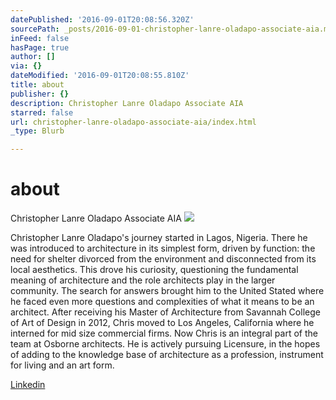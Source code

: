 ```yaml
---
datePublished: '2016-09-01T20:08:56.320Z'
sourcePath: _posts/2016-09-01-christopher-lanre-oladapo-associate-aia.md
inFeed: false
hasPage: true
author: []
via: {}
dateModified: '2016-09-01T20:08:55.810Z'
title: about
publisher: {}
description: Christopher Lanre Oladapo Associate AIA
starred: false
url: christopher-lanre-oladapo-associate-aia/index.html
_type: Blurb

---
```

# about

Christopher Lanre Oladapo Associate AIA
![](https://the-grid-user-content.s3-us-west-2.amazonaws.com/0e556cb9-6888-47d4-9824-6a038ad73985.jpg)

Christopher Lanre Oladapo's journey started in Lagos, Nigeria. There he was introduced to architecture in its simplest form, driven by function: the need for shelter divorced from the environment and disconnected from its local aesthetics. This drove his curiosity, questioning the fundamental meaning of architecture and the role architects play in the larger community. The search for answers brought him to the United Stated where he faced even more questions and complexities of what it means to be an architect. After receiving his Master of Architecture from Savannah College of Art of Design in 2012, Chris moved to Los Angeles, California where he interned for mid size commercial firms. Now Chris is an integral part of the team at Osborne architects. He is actively pursuing Licensure, in the hopes of adding to the knowledge base of architecture as a profession, instrument for living and an art form.

[Linkedin][0]

[0]: https://www.linkedin.com/in/clola "Linkedin"